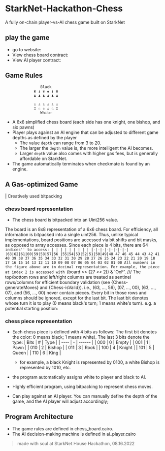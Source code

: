 # StarkNet-Hackathon-Chess

A fully on-chain player-vs-AI chess game built on StarkNet

## play the game 
- go to website: 
- View chess board contract: 
- View AI player contract: 

## Game Rules

                    Black
                 ♜ ♝ ♛ ♚ ♝ ♜
                 ♟ ♟ ♟ ♟ ♟ ♟

                 ♙ ♙ ♙ ♙ ♙ ♙
                 ♖ ♘ ♕ ♔ ♘ ♖
                    White

- A 6x6 simplified chess board (each side has one knight, one bishop, and six pawns)
- Player plays against an AI engine that can be adjusted to different game depths as defined by the player
    - The value `depth` can range from 3 to 20. 
    - The larger the `depth` value is, the more intelligent the AI becomes.
    - Larger `depth` value also comes with higher gas fees, but is generally affordable on StarkNet.
- The game automatically terminates when checkmate is found by an engine. 

## A Gas-optimized Game
| Creatively used bitpacking 

### chess board representation
- The chess board is bitpacked into an Uint256 value. 

The board is an 8x8 representation of a 6x6 chess board. For efficiency, all information is
bitpacked into a single uint256. Thus, unlike typical implementations, board positions are
accessed via bit shifts and bit masks, as opposed to array accesses. Since each piece is 4 bits,
there are 64 ``indices'' to access:
                                    | | | | | | | | |
                                    |-|-|-|-|-|-|-|-|
                                    |63|62|61|60|59|58|57|56
                                    |55|54|53|52|51|50|49|48
                                    47 46 45 44 43 42 41 40
                                    39 38 37 36 35 34 33 32
                                    31 30 29 28 27 26 25 24
                                    23 22 21 20 19 18 17 16
                                    15 14 13 12 11 10 09 08
                                    07 06 05 04 03 02 01 00
All numbers in the figure above are in decimal representation.
For example, the piece at index 2 is accessed with ``(board >> (27 << 2)) & 'OxF'.
///
The top/bottom rows and left/right columns are treated as sentinel rows/columns for efficient
boundary validation (see {Chess-generateMoves} and {Chess-isValid}). i.e., (63, ..., 56),
(07, ..., 00), (63, ..., 07), and (56, ..., 00) never contain pieces. Every bit in those rows
and columns should be ignored, except for the last bit. The last bit denotes whose turn it is to
play (0 means black's turn; 1 means white's turn). e.g. a potential starting position:

### chess piece representation
- Each chess piece is defined with 4 bits as follows:
    The first bit denotes the color: 0 means black; 1 means white).
    The last 3 bits denote the type:
            | Bits | # | Type   |
            | ---- | - | ------ |
            | 000  | 0 | Empty  |
            | 001  | 1 | Pawn   |
            | 010  | 2 | Bishop |
            | 011  | 3 | Rook   |
            | 100  | 4 | Knight |
            | 101  | 5 | Queen  |
            | 110  | 6 | King   |

    - for example, a black Knight is represented by 0100, a white Bishop is represented by 1010, etc. 

- the program automatically assigns white to player and black to AI. 

- Highly efficient program, using bitpacking to represent chess moves. 
- Can play against an AI player. You can manually define the depth of the game, and the AI player will adjust accordingly;

## Program Architecture
- The game rules are defined in chess_board.cairo. 
- The AI decision-making machine is defined in ai_player.cairo

> made with soul at StarkNet House Hackathon, 08.16.2022